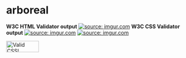 # arboreal

<b>W3C HTML Validator output</b>
<a href="https://imgur.com/buZ8HV2"><img src="https://i.imgur.com/buZ8HV2.png" title="source: imgur.com" /></a>
<b>W3C CSS Validator output</b>
<a href="https://imgur.com/11kKVak"><img src="https://i.imgur.com/11kKVak.png" title="source: imgur.com" /></a>
<a href="https://imgur.com/cvJbOtW"><img src="https://i.imgur.com/cvJbOtW.png" title="source: imgur.com" /></a>

<p>
    <a href="http://jigsaw.w3.org/css-validator/check/referer">
        <img style="border:0;width:88px;height:31px"
            src="http://jigsaw.w3.org/css-validator/images/vcss"
            alt="Valid CSS!" />
    </a>
</p>
